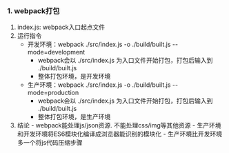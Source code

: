 ### 1. webpack打包
1.	index.js: webpack入口起点文件
2.	运行指令
   	- 开发环境：webpack ./src/index.js -o ./build/built.js --mode=development
     	-  webpack会以 ./src/index.js 为入口文件开始打包，打包后输入到 ./build/built.js
     	-  整体打包环境，是开发环境
   	- 生产环境：webpack ./src/index.js -o ./build/built.js --mode=production
     	-  webpack会以 ./src/index.js 为入口文件开始打包，打包后输入到 ./build/built.js
     	-  整体打包环境，是生产环境  
3.	结论
		-	webpack能处理js/json资源. 不能处理css/img等其他资源
		-	生产环境和开发环境将ES6模块化编译成浏览器能识别的模块化
		-	生产环境比开发环境多一个将js代码压缩步骤		
